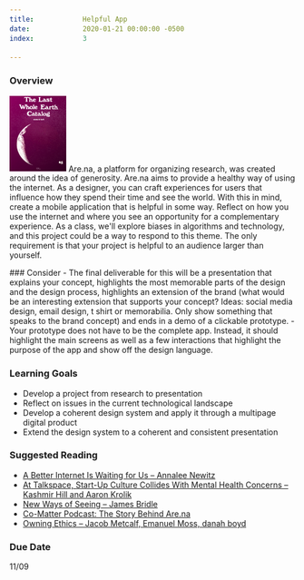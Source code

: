```yaml
---
title:            Helpful App
date:             2020-01-21 00:00:00 -0500
index:            3

---
```


### Overview
<p style="clear: both;">
  <img src="../assets/images/helpful.jpg" width="100" class="syllabus-img">
  Are.na, a platform for organizing research, was created around the idea of generosity. Are.na aims to provide a healthy way of using the internet. As a designer, you can craft experiences for users that influence how they spend their time and see the world. With this in mind, create a mobile application that is helpful in some way. Reflect on how you use the internet and where you see an opportunity for a complementary experience. As a class, we'll explore biases in algorithms and technology, and this project could be a way to respond to this theme. The only requirement is that your project is helpful to an audience larger than yourself.
</p>
### Consider
- The final deliverable for this will be a presentation that explains your concept, highlights the most memorable parts of the design and the design process, highlights an extension of the brand (what would be an interesting extension that supports your concept? Ideas: social media design, email design, t shirt or memorabilia. Only show something that speaks to the brand concept) and ends in a demo of a clickable prototype.
- Your prototype does not have to be the complete app. Instead, it should highlight the main screens as well as a few interactions that highlight the purpose of the app and show off the design language.

### Learning Goals
- Develop a project from research to presentation
- Reflect on issues in the current technological landscape
- Develop a coherent design system and apply it through a multipage digital product
- Extend the design system to a coherent and consistent presentation

### Suggested Reading
- <a href="https://www.nytimes.com/interactive/2019/11/30/opinion/social-media-future.html?smid=nytcore-ios-share" target="_blank">A Better Internet Is Waiting for Us – Annalee Newitz</a>
- <a href="https://www.nytimes.com/2020/08/07/technology/talkspace.html" target="_blank">At Talkspace, Start-Up Culture Collides With Mental Health Concerns – Kashmir Hill and Aaron Krolik</a>
- <a href="http://jamesbridle.com/new-ways-of-seeing" target="_blank">New Ways of Seeing – James Bridle</a>
- <a href="https://co-matter.com/work/charles-broskoski-the-story-behind-are-na">Co-Matter Podcast: The Story Behind Are.na</a>
- <a href="../assets/readings/ethics.pdf" target="_blank">Owning Ethics – Jacob Metcalf, Emanuel Moss, danah boyd</a>


### Due Date
11/09
